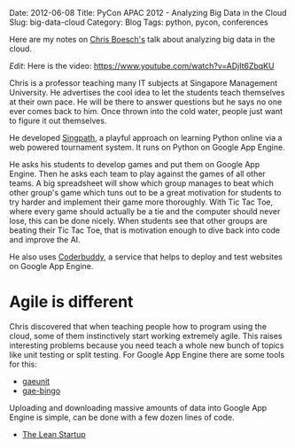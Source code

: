 Date: 2012-06-08
Title: PyCon APAC 2012 - Analyzing Big Data in the Cloud
Slug: big-data-cloud
Category: Blog
Tags: python, pycon, conferences

Here are my notes on [Chris Boesch's](https://plus.google.com/110893970871115341770/about)
talk about analyzing big data in the cloud.

_Edit_: Here is the video: https://www.youtube.com/watch?v=ADjIt6ZbqKU

Chris is a professor teaching many IT subjects at Singapore Management
University.  He advertises the cool idea to let the students teach themselves
at their own pace. He will be there to answer questions but he says no one ever
comes back to him. Once thrown into the cold water, people just want to figure
it out themselves.

He developed [Singpath](http://www.singpath.com/eli/index.html), a playful
approach on learning Python online via a web powered tournament system. It runs
on Python on Google App Engine.

He asks his students to develop games and put them on Google App Engine. Then
he asks each team to play against the games of all other teams. A big
spreadsheet will show which group manages to beat which other group's game
which tuns out to be a great motivation for students to try harder and
implement their game more thoroughly. With Tic Tac Toe, where every game should
actually be a tie and the computer should never lose, this can be done nicely.
When students see that other groups are beating their Tic Tac Toe, that is
motivation enough to dive back into code and improve the AI.

He also uses [Coderbuddy](https://www.coderbuddy.com/), a service that helps
to deploy and test websites on Google App Engine.

# Agile is different

Chris discovered that when teaching people how to program using the cloud,
some of them instinctively start working extremely agile. This raises
interesting problems because you need teach a whole new bunch of topics like
unit testing or split testing. For Google App Engine there are some tools for
this:

* [gaeunit](https://code.google.com/p/gaeunit/)
* [gae-bingo](https://github.com/kamens/gae_bingo)

Uploading and downloading massive amounts of data into Google App Engine is
simple, can be done with a few dozen lines of code.

* [The Lean Startup](http://www.amazon.com/The-Lean-Startup-Entrepreneurs-Continuous/dp/0307887898?tag=duckduckgo-d-20)
